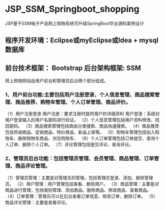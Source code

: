# JSP_SSM_Springboot_shopping
JSP基于SSM电子产品网上购物系统可升级SpringBoot毕业源码案例设计
## 程序开发环境：Eclipse或myEclipse或Idea + mysql数据库
## 前台技术框架： Bootstrap  后台架构框架: SSM

网上购物网站由用户前台和管理员后台两个部分组成。
### 1、用户前台功能:主要包括用户注册登录、个人信息管理、商品搜索管理、商品推荐、购物车管理、个人订单管理、商品评价。
（1）用户注册登录
用户注册：要求注册时提供用户的详细资料
用户登录：系统对用户登录输入的用户名密码进行验证。
（2）个人信息管理包括用户资料修改、找回密码。
（3）商品搜索管理包括商品分类搜索、商品快速搜索。
（4）商品推荐包括热销商品、促销商品、特价商品、新品上架等。
（5）购物车管理包括加入购物车、删除购物车商品、浏览购物车、
（6）个人订单管理包括订单提交、查询个人订单、删除个人订单。
（7）评论管理包括提交评论、查询评论。
### 2、管理员后台功能：包括管理员管理、会员管理、商品管理、订单管理、商品评论管理。
（1）管理员管理：主要是对管理员的管理，包括管理员登录、添加、删除管理员。
    （2）用户管理：用户管理包括查看、删除用户。
（3）商品管理：主要是对商品进行管理，包括类别管理、添加商品、删除商品、修改商品、查看商品。
（4）订单管理：管理员可以在后台查看订单信息、修改订单、删除订单。
（5）商品评论管理：主要是查看评论。
